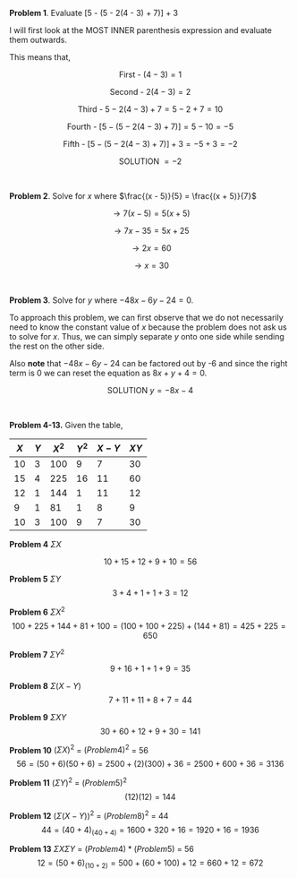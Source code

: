 **Problem 1**. Evaluate [5 - (5 - 2(4 - 3) + 7)] + 3

I will first look at the MOST INNER parenthesis expression and evaluate them outwards.

This means that,

$$
    \text {First - } (4-3) = 1
$$

$$
    \text {Second - } 2(4-3) = 2
$$

$$
    \text {Third - } 5 - 2(4-3) + 7 = 5 - 2 + 7 = 10
$$

$$
    \text {Fourth - } [5 - (5 - 2(4-3) + 7)] = 5 - 10 = -5
$$

$$
    \text {Fifth - } [5 - (5 - 2(4-3) + 7)] + 3 = -5 + 3 = -2
$$

$$
    \text {SOLUTION } = -2
$$

<br />

**Problem 2**. Solve for $x$ where $\frac{(x - 5)}{5} = \frac{(x + 5)}{7}$

$$
 \rightarrow   7(x - 5) = 5(x + 5)
$$

$$
\rightarrow 7x - 35 = 5x + 25
$$

$$
\rightarrow 2x = 60
$$

$$
\rightarrow x = 30
$$

<br />

**Problem 3**. Solve for $y$ where $-48x - 6y - 24 = 0$.

To approach this problem, we can first observe that we do not necessarily need to know the constant value of $x$ because the problem does not ask us to solve for $x$. Thus, we can simply separate $y$ onto one side while sending the rest on the other side.

Also **note** that $-48x - 6y - 24$ can be factored out by -6 and since the right term is 0 we can reset the equation as $8x + y + 4 = 0$.

$$
   \text{SOLUTION } y = -8x - 4
$$

<br />

**Problem 4-13.** Given the table,

| $X$ | $Y$ | $X^2$ | $Y^2$ | $X-Y$ | $XY$ |
| --- | --- | ----- | ----- | ----- | ---- |
| 10  | 3   | 100   | 9     | 7     | 30   |
| 15  | 4   | 225   | 16    | 11    | 60   |
| 12  | 1   | 144   | 1     | 11    | 12   |
| 9   | 1   | 81    | 1     | 8     | 9    |
| 10  | 3   | 100   | 9     | 7     | 30   |

**Problem 4** $\Sigma X$

$$10 + 15 + 12 + 9 + 10 = 56$$

**Problem 5** $\Sigma Y$  
$$3 + 4 + 1 + 1 + 3 = 12$$

**Problem 6** $\Sigma X^2$
$$100 + 225 + 144 + 81 + 100 = (100 + 100 + 225) + (144 + 81) = 425 + 225 = 650$$

**Problem 7** $\Sigma Y^2$
$$9 + 16 + 1 + 1 + 9 = 35$$

**Problem 8** $\Sigma (X - Y)$
$$7 + 11 + 11 + 8 + 7 = 44$$

**Problem 9** $\Sigma XY$
$$30 + 60 + 12 + 9 + 30 = 141$$

**Problem 10** $(\Sigma X)^2$ = $(Problem 4)^2$ = 56
$$56 = (50 + 6)(50 + 6) = 2500 + (2)(300) + 36 = 2500 + 600 + 36 = 3136$$

**Problem 11** $(\Sigma Y)^2$ = $(Problem 5)^2$
$$(12)(12) = 144$$

**Problem 12** $(\Sigma (X-Y))^2$ = $(Problem 8)^2$ = 44
$$44 = (40 + 4)_(40 + 4) = 1600 + 320 + 16 = 1920 + 16 = 1936$$

**Problem 13** $\Sigma X  \Sigma Y$ = $(Problem4) * (Problem5)$ = 56
$$12 = (50 + 6) _ (10 + 2) = 500 + (60 + 100) + 12 = 660 + 12 = 672$$
